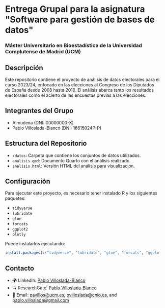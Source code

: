 # Entrega Grupal para la asignatura "Software para gestión de bases de datos"
### Máster Universitario en Bioestadística de la Universidad Complutense de Madrid (UCM)

## Descripción

Este repositorio contiene el proyecto de análisis de datos electorales para el curso 2023/24, enfocado en las elecciones al Congreso de los Diputados de España desde 2008 hasta 2019. 
El análisis abarca tanto los resultados electorales como el acierto de las encuestas previas a las elecciones.

## Integrantes del Grupo

- Almudena (DNI: 00000000-X)
- Pablo Villoslada-Blanco (DNI: 16615024P-P)

## Estructura del Repositorio

- `/datos`: Carpeta que contiene los conjuntos de datos utilizados.
- `analisis.qmd`: Documento Quarto con el análisis realizado.
- `analisis.html`: Versión HTML del análisis para visualización.

## Configuración

Para ejecutar este proyecto, es necesario tener instalado R y los siguientes paquetes:

- `tidyverse`
- `lubridate`
- `glue`
- `forcats`
- `ggplot2`
- `plotly`

Puede instalarlos ejecutando:

```R
install.packages(c("tidyverse", "lubridate", "glue", "forcats", "ggplot2", "plotly"))
```

## Contacto
- 🌍 LinkedIn: [Pablo Villoslada-Blanco](https://www.linkedin.com/in/pablo-villoslada-blanco-5a4b2316a/)
- 🔍 ResearchGate: [Pablo Villoslada-Blanco](https://www.researchgate.net/profile/Pablo-Villoslada-Blanco)
- 📧 Email: [pavillos@ucm.es](mailto:pavillos@ucm.es), [pvilloslada@cnio.es](mailto:pvilloslada@cnio.es), and [pablo.villoslada@gmail.com](mailto:pablo.villoslada@gmail.com)
